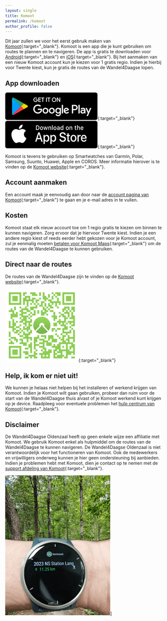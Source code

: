 ```yaml
---
layout: single
title: Komoot
permalink: /komoot
author_profile: false
---
```


Dit jaar zullen we voor het eerst gebruik maken van [Komoot](https://www.komoot.com/nl-nl){:target="_blank"}. Komoot is een app die je kunt gebruiken om routes te plannen en te navigeren. De app is gratis te downloaden voor [Android](https://app.adjust.com/qgth52?adgroup=footer&fallback=https%3A%2F%2Fplay.google.com%2Fstore%2Fapps%2Fdetails%3Fid%3Dde.komoot.android%26hl%3Dnl&redirect_macos=https%3A%2F%2Fplay.google.com%2Fstore%2Fapps%2Fdetails%3Fid%3Dde.komoot.android%26hl%3Dnl){:target="_blank"} en [iOS](https://app.adjust.com/qgth52?adgroup=footer&fallback=https%3A%2F%2Fitunes.apple.com%2Fapp%2Fkomoot%2Fid447374873){:target="_blank"}. Bij het aanmaken van een nieuw Komoot account kun je kiezen voor 1 gratis regio. Indien je hierbij voor Twente kiest, kun je gratis de routes van de Wandel4Daagse lopen.

## App downloaden

[![Download Komoot voor Android](/assets/images/komoot/appstore-android-en.svg)](https://app.adjust.com/qgth52?adgroup=footer&fallback=https%3A%2F%2Fplay.google.com%2Fstore%2Fapps%2Fdetails%3Fid%3Dde.komoot.android%26hl%3Dnl&redirect_macos=https%3A%2F%2Fplay.google.com%2Fstore%2Fapps%2Fdetails%3Fid%3Dde.komoot.android%26hl%3Dnl){:target="_blank"} 
[![Download Komoot voor iOS](/assets/images/komoot/appstore-iphone-en.svg)](https://app.adjust.com/qgth52?adgroup=footer&fallback=https%3A%2F%2Fplay.google.com%2Fstore%2Fapps%2Fdetails%3Fid%3Dde.komoot.android%26hl%3Dnl&redirect_macos=https%3A%2F%2Fplay.google.com%2Fstore%2Fapps%2Fdetails%3Fid%3Dde.komoot.android%26hl%3Dnl){:target="_blank"}  

Komoot is tevens te gebruiken op Smartwatches van Garmin, Polar, Samsung, Suunto, Huawei, Apple en COROS. Meer informatie hierover is te vinden op de [Komoot website](https://www.komoot.com/nl-nl/smartwatches){:target="_blank"}.  

## Account aanmaken

Een account maak je eenvoudig aan door naar de [account pagina van Komoot](https://account.komoot.com/signin){:target="_blank"} te gaan en je e-mail adres in te vullen.

## Kosten

Komoot staat elk nieuw account toe om 1 regio gratis te kiezen om binnen te kunnen navigeren. Zorg ervoor dat je hiervoor Twente kiest. Indien je een andere regio kiest of reeds eerder hebt gekozen voor je Komoot account, zul je eenmalig moeten [betalen voor Komoot Maps](https://www.komoot.com/product){:target="_blank"} om de routes van de Wandel4Daagse te kunnen gebruiken.  

## Direct naar de routes

De routes van de Wandel4Daagse zijn te vinden op de [Komoot website](https://www.komoot.com/user/3212223211369){:target="_blank"}.

[![Vind ons op Komoot](/assets/images/findusonkomoot.png)](https://www.komoot.com/user/3212223211369){:target="_blank"}  

## Help, ik kom er niet uit!

We kunnen je helaas niet helpen bij het installeren of werkend krijgen van Komoot. Indien je Komoot wilt gaan gebruiken, probeer dan ruim voor de start van de Wandel4Daagse thuis alvast of je Komoot werkend kunt krijgen op je device. Raadpleeg voor eventuele problemen het [hulp centrum van Komoot](https://support.komoot.com/hc/nl){:target="_blank"}.

## Disclaimer

De Wandel4Daagse Oldenzaal heeft op geen enkele wijze een affiliatie met Komoot. We gebruik Komoot enkel als hulpmiddel om de routes van de Wandel4Daagse te kunnen navigeren. De Wandel4Daagse Oldenzaal is niet verantwoordelijk voor het functioneren van Komoot. Ook de medewerkers en vrijwilligers onderweg kunnen je hier geen ondersteuning bij aanbieden. Indien je problemen hebt met Komoot, dien je contact op te nemen met de [support afdeling van Komoot](https://support.komoot.com/hc/nl){:target="_blank"}.

![Komoot op Smartwatch](/assets/images/news/2023/komoothorloge.png)]